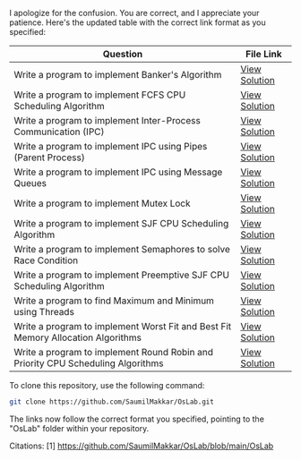 I apologize for the confusion. You are correct, and I appreciate your patience. Here's the updated table with the correct link format as you specified:

| Question | File Link |
|----------|-----------|
| Write a program to implement Banker's Algorithm | [View Solution](https://github.com/SaumilMakkar/OsLab/blob/main/OsLab/Banker.cpp) |
| Write a program to implement FCFS CPU Scheduling Algorithm | [View Solution](https://github.com/SaumilMakkar/OsLab/blob/main/OsLab/FCFS.cpp) |
| Write a program to implement Inter-Process Communication (IPC) | [View Solution](https://github.com/SaumilMakkar/OsLab/blob/main/OsLab/IPC.cpp) |
| Write a program to implement IPC using Pipes (Parent Process) | [View Solution](https://github.com/SaumilMakkar/OsLab/blob/main/OsLab/IpcPipesparent.cpp) |
| Write a program to implement IPC using Message Queues | [View Solution](https://github.com/SaumilMakkar/OsLab/blob/main/OsLab/Ipcmessagequeue.cpp) |
| Write a program to implement Mutex Lock | [View Solution](https://github.com/SaumilMakkar/OsLab/blob/main/OsLab/MuetxLock.cpp) |
| Write a program to implement SJF CPU Scheduling Algorithm | [View Solution](https://github.com/SaumilMakkar/OsLab/blob/main/OsLab/SJF.cpp) |
| Write a program to implement Semaphores to solve Race Condition | [View Solution](https://github.com/SaumilMakkar/OsLab/blob/main/OsLab/Semaphoreraceconfition.cpp) |
| Write a program to implement Preemptive SJF CPU Scheduling Algorithm | [View Solution](https://github.com/SaumilMakkar/OsLab/blob/main/OsLab/SjfPreemptive.cpp) |
| Write a program to find Maximum and Minimum using Threads | [View Solution](https://github.com/SaumilMakkar/OsLab/blob/main/OsLab/Threadmaxmin.cpp) |
| Write a program to implement Worst Fit and Best Fit Memory Allocation Algorithms | [View Solution](https://github.com/SaumilMakkar/OsLab/blob/main/OsLab/WorstFitBestFit.cpp) |
| Write a program to implement Round Robin and Priority CPU Scheduling Algorithms | [View Solution](https://github.com/SaumilMakkar/OsLab/blob/main/OsLab/rrAndpriority.cpp) |

To clone this repository, use the following command:

```bash
git clone https://github.com/SaumilMakkar/OsLab.git
```

The links now follow the correct format you specified, pointing to the "OsLab" folder within your repository.

Citations:
[1] https://github.com/SaumilMakkar/OsLab/blob/main/OsLab

